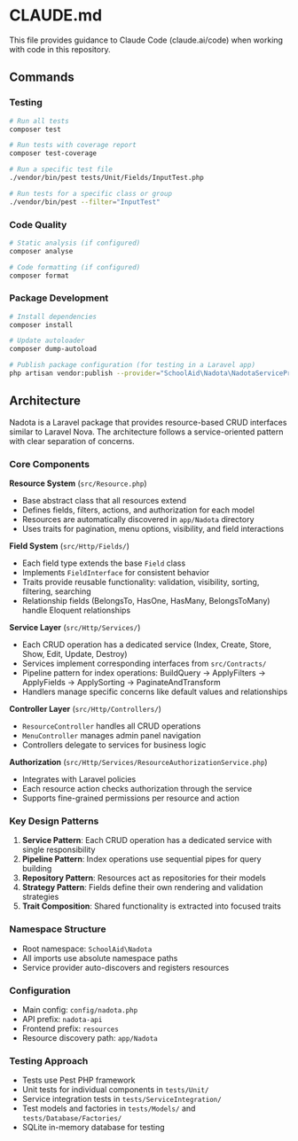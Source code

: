 # CLAUDE.md

This file provides guidance to Claude Code (claude.ai/code) when working with code in this repository.

## Commands

### Testing
```bash
# Run all tests
composer test

# Run tests with coverage report
composer test-coverage

# Run a specific test file
./vendor/bin/pest tests/Unit/Fields/InputTest.php

# Run tests for a specific class or group
./vendor/bin/pest --filter="InputTest"
```

### Code Quality
```bash
# Static analysis (if configured)
composer analyse

# Code formatting (if configured)
composer format
```

### Package Development
```bash
# Install dependencies
composer install

# Update autoloader
composer dump-autoload

# Publish package configuration (for testing in a Laravel app)
php artisan vendor:publish --provider="SchoolAid\Nadota\NadotaServiceProvider" --tag="config"
```

## Architecture

Nadota is a Laravel package that provides resource-based CRUD interfaces similar to Laravel Nova. The architecture follows a service-oriented pattern with clear separation of concerns.

### Core Components

**Resource System** (`src/Resource.php`)
- Base abstract class that all resources extend
- Defines fields, filters, actions, and authorization for each model
- Resources are automatically discovered in `app/Nadota` directory
- Uses traits for pagination, menu options, visibility, and field interactions

**Field System** (`src/Http/Fields/`)
- Each field type extends the base `Field` class
- Implements `FieldInterface` for consistent behavior
- Traits provide reusable functionality: validation, visibility, sorting, filtering, searching
- Relationship fields (BelongsTo, HasOne, HasMany, BelongsToMany) handle Eloquent relationships

**Service Layer** (`src/Http/Services/`)
- Each CRUD operation has a dedicated service (Index, Create, Store, Show, Edit, Update, Destroy)
- Services implement corresponding interfaces from `src/Contracts/`
- Pipeline pattern for index operations: BuildQuery → ApplyFilters → ApplyFields → ApplySorting → PaginateAndTransform
- Handlers manage specific concerns like default values and relationships

**Controller Layer** (`src/Http/Controllers/`)
- `ResourceController` handles all CRUD operations
- `MenuController` manages admin panel navigation
- Controllers delegate to services for business logic

**Authorization** (`src/Http/Services/ResourceAuthorizationService.php`)
- Integrates with Laravel policies
- Each resource action checks authorization through the service
- Supports fine-grained permissions per resource and action

### Key Design Patterns

1. **Service Pattern**: Each CRUD operation has a dedicated service with single responsibility
2. **Pipeline Pattern**: Index operations use sequential pipes for query building
3. **Repository Pattern**: Resources act as repositories for their models
4. **Strategy Pattern**: Fields define their own rendering and validation strategies
5. **Trait Composition**: Shared functionality is extracted into focused traits

### Namespace Structure
- Root namespace: `SchoolAid\Nadota`
- All imports use absolute namespace paths
- Service provider auto-discovers and registers resources

### Configuration
- Main config: `config/nadota.php`
- API prefix: `nadota-api`
- Frontend prefix: `resources`
- Resource discovery path: `app/Nadota`

### Testing Approach
- Tests use Pest PHP framework
- Unit tests for individual components in `tests/Unit/`
- Service integration tests in `tests/ServiceIntegration/`
- Test models and factories in `tests/Models/` and `tests/Database/Factories/`
- SQLite in-memory database for testing